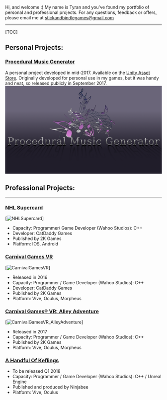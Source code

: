 Hi, and welcome :) My name is Tyran and you've found my portfolio of personal and professional projects. For any questions, feedback or offers, please email me at stickandbindlegames@gmail.com

---

[TOC]
## **Personal Projects:**
### [Procedural Music Generator](https://stickandbindlegames.github.io/ProceduralMusicPlayer_Win/)
A personal project developed in mid-2017. Available on the [Unity Asset Store](https://www.assetstore.unity3d.com/en/#!/content/99791). Originally developed for personal use in my games, but it was handy and neat, so released publicly in September 2017.
[![Logo](https://raw.githubusercontent.com/StickAndBindleGames/stickandbindlegames.github.io/master/Images/%20Logo.png)](https://stickandbindlegames.github.io/ProceduralMusicPlayer_Win/)

## **Professional Projects:**
---
### [NHL Supercard](https://www.2k.com/games/nhl-supercard)
[![NHLSupercard](https://api.2k.com/images/1505)]
* Capacity: Programmer/ Game Developer (Wahoo Studios): C++
* Developer: CatDaddy Games
* Published by 2K Games
* Platform: IOS, Android

### [Carnival Games VR](http://store.steampowered.com/app/458920/Carnival_Games_VR/)
[![CarnivalGamesVR](http://cdn.edgecast.steamstatic.com/steam/apps/458920/header.jpg?t=1510682744)]
* Released in 2016
* Capacity: Programmer / Game Developer (Wahoo Studios): C++
* Developer: CatDaddy Games
* Published by 2K Games
* Platform: Vive, Oculus, Morpheus

### [Carnival Games® VR: Alley Adventure](http://store.steampowered.com/app/631690/Carnival_Games_VR_Alley_Adventure/)
[![CarnivalGamesVR_AlleyAdventure](http://cdn.edgecast.steamstatic.com/steam/apps/631690/header.jpg?t=1510685142)]
* Released in 2017
* Capacity: Programmer / Game Developer (Wahoo Studios): C++
* Published by 2K Games
* Platform: Vive, Oculus, Morpheus

### [A Handful Of Keflings]()
* To be released Q1 2018
* Capacity: Programmer / Game Developer (Wahoo Studios): C++ / Unreal Engine
* Published and produced by Ninjabee
* Platform: Vive, Oculus
